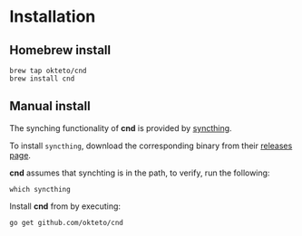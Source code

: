# Installation

## Homebrew install

```console
brew tap okteto/cnd
brew install cnd
```

## Manual install

The synching functionality of **cnd** is provided by [syncthing](https://docs.syncthing.net).

To install `syncthing`, download the corresponding binary from their [releases page](https://github.com/syncthing/syncthing/releases).

**cnd** assumes that synchting is in the path, to verify, run the following:
```console
which syncthing
```

Install **cnd** from by executing:

```console
go get github.com/okteto/cnd
```
